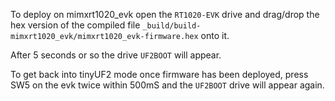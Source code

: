 To deploy on mimxrt1020_evk open the `RT1020-EVK` drive and drag/drop the hex version of the compiled file `_build/build-mimxrt1020_evk/mimxrt1020_evk-firmware.hex` onto it.

After 5 seconds or so the drive `UF2BOOT` will appear.

To get back into tinyUF2 mode once firmware has been deployed, press SW5 on the evk twice within 500mS and the `UF2BOOT` drive will appear again.
